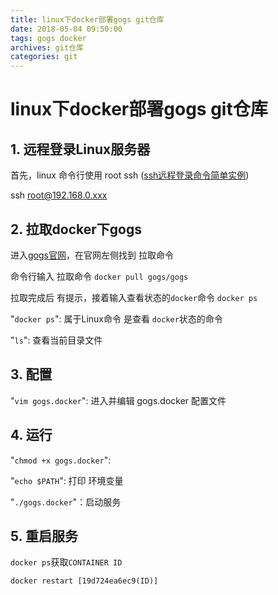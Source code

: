 ```yaml
---
title: linux下docker部署gogs git仓库
date: 2018-05-04 09:50:00
tags: gogs docker
archives: git仓库
categories: git
---
```

# linux下docker部署gogs git仓库

## 1. 远程登录Linux服务器
首先，linux 命令行使用 root ssh ([ssh远程登录命令简单实例](https://blog.csdn.net/ccfxue/article/details/52608829))

ssh root@192.168.0.xxx

## 2. 拉取docker下gogs
进入[gogs官网](https://hub.docker.com/r/gogs/gogs/)，在官网左侧找到 拉取命令

命令行输入 拉取命令 `docker pull gogs/gogs`

拉取完成后 有提示，接着输入查看状态的`docker`命令 `docker ps`

"`docker ps`": 属于Linux命令 是查看 `docker`状态的命令

"`ls`": 查看当前目录文件

## 3. 配置
"`vim gogs.docker`": 进入并编辑 gogs.docker 配置文件

## 4. 运行
"`chmod +x gogs.docker`": 

"`echo $PATH`": 打印 环境变量

"`./gogs.docker`"：启动服务

## 5. 重启服务
`docker ps`获取`CONTAINER ID`

`docker restart [19d724ea6ec9(ID)]`



